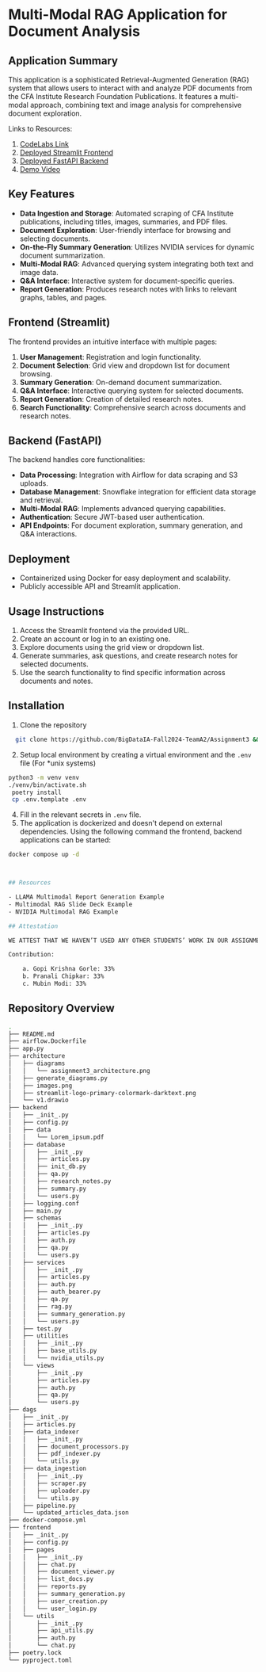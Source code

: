 # Multi-Modal RAG Application for Document Analysis

## Application Summary

This application is a sophisticated Retrieval-Augmented Generation (RAG) system that allows users to interact with and analyze PDF documents from the CFA Institute Research Foundation Publications. It features a multi-modal approach, combining text and image analysis for comprehensive document exploration.

Links to Resources:
1. [CodeLabs Link](https://codelabs-preview.appspot.com/?file_id=17gEwdjYbRR4qBIRmAqFPeYRKOlSqthT9UAZr5AXWEJc#0)
2. [Deployed Streamlit Frontend](http://44.212.13.198:8501/)
3. [Deployed FastAPI Backend](http://44.212.13.198:8000/docs/)
4. [Demo Video](video/video.mov)


## Key Features

- **Data Ingestion and Storage**: Automated scraping of CFA Institute publications, including titles, images, summaries, and PDF files.
- **Document Exploration**: User-friendly interface for browsing and selecting documents.
- **On-the-Fly Summary Generation**: Utilizes NVIDIA services for dynamic document summarization.
- **Multi-Modal RAG**: Advanced querying system integrating both text and image data.
- **Q&A Interface**: Interactive system for document-specific queries.
- **Report Generation**: Produces research notes with links to relevant graphs, tables, and pages.

## Frontend (Streamlit)

The frontend provides an intuitive interface with multiple pages:

1. **User Management**: Registration and login functionality.
2. **Document Selection**: Grid view and dropdown list for document browsing.
3. **Summary Generation**: On-demand document summarization.
4. **Q&A Interface**: Interactive querying system for selected documents.
5. **Report Generation**: Creation of detailed research notes.
6. **Search Functionality**: Comprehensive search across documents and research notes.

## Backend (FastAPI)

The backend handles core functionalities:

- **Data Processing**: Integration with Airflow for data scraping and S3 uploads.
- **Database Management**: Snowflake integration for efficient data storage and retrieval.
- **Multi-Modal RAG**: Implements advanced querying capabilities.
- **Authentication**: Secure JWT-based user authentication.
- **API Endpoints**: For document exploration, summary generation, and Q&A interactions.

## Deployment

- Containerized using Docker for easy deployment and scalability.
- Publicly accessible API and Streamlit application.

## Usage Instructions

1. Access the Streamlit frontend via the provided URL.
2. Create an account or log in to an existing one.
3. Explore documents using the grid view or dropdown list.
4. Generate summaries, ask questions, and create research notes for selected documents.
5. Use the search functionality to find specific information across documents and notes.

## Installation
1. Clone the repository
  ```bash
    git clone https://github.com/BigDataIA-Fall2024-TeamA2/Assignment3 && cd Assignment3
  ```
2. Setup local environment by creating a virtual environment and the `.env` file (For *unix systems)
```bash
python3 -m venv venv
./venv/bin/activate.sh
 poetry install
 cp .env.template .env
```
4. Fill in the relevant secrets in `.env` file.
5. The application is dockerized and doesn't depend on external dependencies. Using the following command the frontend, backend applications can be started:
```bash
docker compose up -d



## Resources

- LLAMA Multimodal Report Generation Example
- Multimodal RAG Slide Deck Example
- NVIDIA Multimodal RAG Example

## Attestation

WE ATTEST THAT WE HAVEN’T USED ANY OTHER STUDENTS’ WORK IN OUR ASSIGNMENT AND ABIDE BY THE POLICIES LISTED IN THE STUDENT HANDBOOK

Contribution:

    a. Gopi Krishna Gorle: 33%
    b. Pranali Chipkar: 33%
    c. Mubin Modi: 33%


```


## Repository Overview
```bash
.
├── README.md
├── airflow.Dockerfile
├── app.py
├── architecture
│   ├── diagrams
│   │   └── assignment3_architecture.png
│   ├── generate_diagrams.py
│   ├── images.png
│   ├── streamlit-logo-primary-colormark-darktext.png
│   └── v1.drawio
├── backend
│   ├── _init_.py
│   ├── config.py
│   ├── data
│   │   └── Lorem_ipsum.pdf
│   ├── database
│   │   ├── _init_.py
│   │   ├── articles.py
│   │   ├── init_db.py
│   │   ├── qa.py
│   │   ├── research_notes.py
│   │   ├── summary.py
│   │   └── users.py
│   ├── logging.conf
│   ├── main.py
│   ├── schemas
│   │   ├── _init_.py
│   │   ├── articles.py
│   │   ├── auth.py
│   │   ├── qa.py
│   │   └── users.py
│   ├── services
│   │   ├── _init_.py
│   │   ├── articles.py
│   │   ├── auth.py
│   │   ├── auth_bearer.py
│   │   ├── qa.py
│   │   ├── rag.py
│   │   ├── summary_generation.py
│   │   └── users.py
│   ├── test.py
│   ├── utilities
│   │   ├── _init_.py
│   │   ├── base_utils.py
│   │   └── nvidia_utils.py
│   └── views
│       ├── _init_.py
│       ├── articles.py
│       ├── auth.py
│       ├── qa.py
│       └── users.py
├── dags
│   ├── _init_.py
│   ├── articles.py
│   ├── data_indexer
│   │   ├── _init_.py
│   │   ├── document_processors.py
│   │   ├── pdf_indexer.py
│   │   └── utils.py
│   ├── data_ingestion
│   │   ├── _init_.py
│   │   ├── scraper.py
│   │   ├── uploader.py
│   │   └── utils.py
│   ├── pipeline.py
│   └── updated_articles_data.json
├── docker-compose.yml
├── frontend
│   ├── _init_.py
│   ├── config.py
│   ├── pages
│   │   ├── _init_.py
│   │   ├── chat.py
│   │   ├── document_viewer.py
│   │   ├── list_docs.py
│   │   ├── reports.py
│   │   ├── summary_generation.py
│   │   ├── user_creation.py
│   │   └── user_login.py
│   └── utils
│       ├── _init_.py
│       ├── api_utils.py
│       ├── auth.py
│       └── chat.py
├── poetry.lock
└── pyproject.toml
